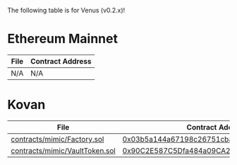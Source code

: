 The following table is for Venus (v0.2.x)!

# Ethereum Mainnet

File | Contract Address
-----|-----------------
N/A  | N/A

# Kovan

File | Contract Address
-----|-----------------
[contracts/mimic/Factory.sol](https://github.com/Alpha-Serpentis-Developments/Project-Mimic/blob/9931f12ea753f0af5f37d316805a132b6b6f2452/contracts/mimic/Factory.sol) | [0x03b5a144a67198c26751cba726b03c116f41239d](https://kovan.etherscan.io/address/0x03b5a144a67198c26751cba726b03c116f41239d)
[contracts/mimic/VaultToken.sol](https://github.com/Alpha-Serpentis-Developments/Project-Mimic/blob/fdd126e11f18dab304fd341d6590a989ce39cde7/contracts/mimic/VaultToken.soll) | [0x90C2E587C5Dfa484a09CA2e563e68D4d0eB07d2A](https://kovan.etherscan.io/address/0x90C2E587C5Dfa484a09CA2e563e68D4d0eB07d2A#code)

